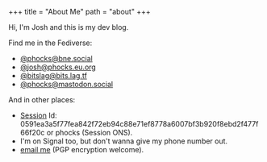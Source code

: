 +++
title = "About Me"
path = "about"
+++

Hi, I'm Josh and this is my dev blog.

Find me in the Fediverse:

* [@phocks@bne.social](https://bne.social/@phocks)
* [@josh@phocks.eu.org](https://phocks.eu.org/@josh)
* [@bitslag@bits.lag.tf](https://bits.lag.tf/@bitslag)
* [@phocks@mastodon.social](https://mastodon.social/@phocks)

And in other places:

* [Session](https://getsession.org/) Id: 0591ea3a5f77fea842f72eb94c88e71ef8778a6007bf3b920f8ebd2f477f66f20c or phocks (Session ONS).
* I'm on Signal too, but don't wanna give my phone number out.
* [email me](https://keys.mailvelope.com/pks/lookup?op=get&search=byrd.joshua@proton.me) (PGP encryption welcome).
